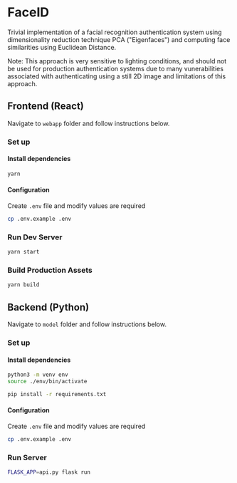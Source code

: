 # FaceID 

Trivial implementation of a facial recognition authentication system using dimensionality reduction technique PCA ("Eigenfaces") and computing face similarities using Euclidean Distance. 

Note: This approach is very sensitive to lighting conditions, and should not be used for production authentication systems due to many vunerabilities associated with authenticating using a still 2D image and limitations of this approach.

## Frontend (React)

Navigate to `webapp` folder and follow instructions below.

### Set up

#### Install dependencies
```sh
yarn
```

#### Configuration

Create `.env` file and modify values are required
```sh
cp .env.example .env
```

### Run Dev Server

```sh
yarn start
```

### Build Production Assets

```sh
yarn build
```

## Backend (Python)

Navigate to `model` folder and follow instructions below.

### Set up

#### Install dependencies
```sh
python3 -m venv env
source ./env/bin/activate

pip install -r requirements.txt
```

#### Configuration

Create `.env` file and modify values are required
```sh
cp .env.example .env
```

### Run Server

```sh
FLASK_APP=api.py flask run
```